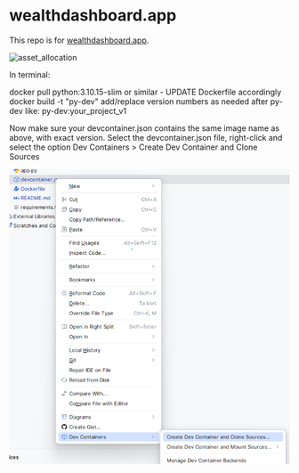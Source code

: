 # wealthdashboard.app

This repo is for  [wealthdashboard.app](https://www.wealthdashboard.app/). 

![asset_allocation](https://user-images.githubusercontent.com/72614349/103412086-bf019f00-4b30-11eb-8420-d3b128b673dc.png)

In terminal:

docker pull python:3.10.15-slim or similar - UPDATE Dockerfile accordingly 
docker build -t "py-dev"
add/replace version numbers as needed after py-dev like: py-dev:your_project_v1

Now make sure your devcontainer.json contains the same image name as above, with exact version.
Select the devcontainer.json file, right-click and select the option Dev Containers > Create Dev Container and Clone Sources

![Select](img.png)